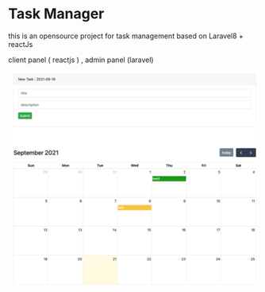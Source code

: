 # Task Manager

this is an opensource project for task management based on Laravel8 + reactJs

client panel ( reactjs ) ,  admin panel (laravel)

![Screenshot](taskmanager.png)


